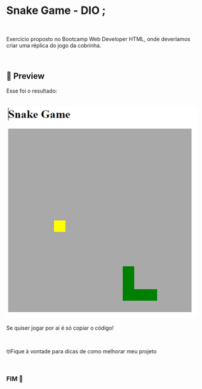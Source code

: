 <h1> Snake Game - DIO  
<a href="https://www.flaticon.com/free-icon/snake_3969724?related_id=3969724&origin=pack"></a>;</h1>

<br>

<p>Exercício proposto no Bootcamp Web Developer HTML, onde deveríamos criar uma réplica do jogo da cobrinha.</p>

<br>

<h2> &#128270; Preview </h2>  

<p> Esse foi o resultado:  </p>

<br>

<img src =https://github.com/karinafukuda/imagens_projetos/blob/main/SnakeGame.png >

<br>
<p> Se quiser jogar por aí é só copiar o código! </p>
<br>
<p> &#129299;Fique à vontade para dicas de como melhorar meu projeto</p>

<br>

<h3>FIM &#127811;</h3>





